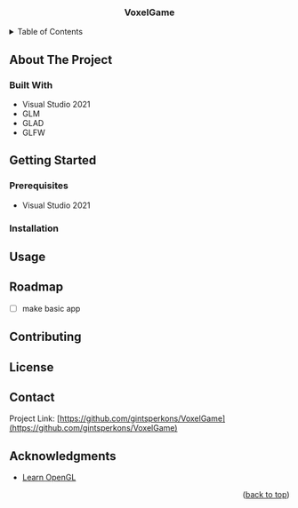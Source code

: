 <div align="center">
<h3 align="center">VoxelGame</h3>
</div>

<!-- TABLE OF CONTENTS -->
<details>
  <summary>Table of Contents</summary>
  <ol>
    <li>
      <a href="#about-the-project">About The Project</a>
      <ul>
        <li><a href="#built-with">Built With</a></li>
      </ul>
    </li>
    <li>
      <a href="#getting-started">Getting Started</a>
      <ul>
        <li><a href="#prerequisites">Prerequisites</a></li>
        <li><a href="#installation">Installation</a></li>
      </ul>
    </li>
    <li><a href="#usage">Usage</a></li>
    <li><a href="#roadmap">Roadmap</a></li>
    <li><a href="#contributing">Contributing</a></li>
    <li><a href="#license">License</a></li>
    <li><a href="#contact">Contact</a></li>
    <li><a href="#acknowledgments">Acknowledgments</a></li>
  </ol>
</details>

## About The Project

### Built With

* Visual Studio 2021
* GLM
* GLAD
* GLFW

## Getting Started
### Prerequisites

- Visual Studio 2021

### Installation
## Usage
## Roadmap

- [ ] make basic app

## Contributing
## License
## Contact
Project Link: [https://github.com/gintsperkons/VoxelGame](https://github.com/gintsperkons/VoxelGame)

## Acknowledgments

<!-- Use this space to list resources you find helpful and would like to give credit to. I've included a few of my favorites to kick things off! -->

* [Learn OpenGL](https://learnopengl.com/)


<p align="right">(<a href="#readme-top">back to top</a>)</p>
<!-- MARKDOWN LINKS & IMAGES -->
